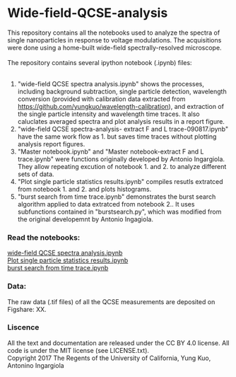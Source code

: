 # Wide-field-QCSE-analysis
This repository contains all the notebooks used to analyze the spectra of single nanoparticles in response to voltage modulations. The acquisitions were done using a home-built wide-field spectrally-resolved microscope. <br/>
<br/>
The repository contains several ipython notebook (.ipynb) files: <br/>
<br/>
1. "wide-field QCSE spectra analysis.ipynb" shows the processes, including background subtraction, single particle detection, wavelength conversion (provided with calibration data extracted from https://github.com/yungkuo/wavelength-calibration), and extraction of the single particle intensity and wavelength time traces. It also caluclates averaged spectra and plot analysis results in a report figure.<br/>
2. "wide-field QCSE spectra-analysis- extract F and L trace-090817.ipynb" have the same work flow as 1. but saves time traces without plotting analysis report figures.<br/>
3. "Master notebook.ipynb" and "Master notebook-extract F and L trace.ipynb" were functions originally developed by Antonio Ingargiola. They allow repeating excution of notebook 1. and 2. to analyze different sets of data.<br/>
4. "Plot single particle statistics results.ipynb" compiles resutls extratced from notebook 1. and 2. and plots histograms.<br/>
5. "burst search from time trace.ipynb" demonstrates the burst search algorithm applied to data extratced from notebook 2.. It uses subfunctions contained in "burstsearch.py", which was modified from the original developemnt by Antonio Ingagiola. 

### Read the notebooks:
[wide-field QCSE spectra analysis.ipynb](http://nbviewer.jupyter.org/github/yungkuo/wide-field-QCSE-analysis/blob/master/Wide-field%20QCSE%20spectra%20analysis.ipynb)<br/>
[Plot single particle statistics results.ipynb](http://nbviewer.jupyter.org/github/yungkuo/wide-field-QCSE-analysis/blob/master/Plot%20single%20particle%20statistics%20results.ipynb)<br/>
[burst search from time trace.ipynb](http://nbviewer.jupyter.org/github/yungkuo/wide-field-QCSE-analysis/blob/master/burst%20search%20from%20time%20trace.ipynb)

### Data:
The raw data (.tif files) of all the QCSE measurements are deposited on Figshare: XX.

### Liscence
All the text and documentation are released under the CC BY 4.0 license. All code is under the MIT license (see LICENSE.txt).
<br/>
Copyright 2017 The Regents of the University of California, Yung Kuo, Antonino Ingargiola
